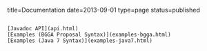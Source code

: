 title=Documentation
date=2013-09-01
type=page
status=published
~~~~~~

[Javadoc API](api.html)
[Examples (BGGA Proposal Syntax)](examples-bgga.html)
[Examples (Java 7 Syntax)](examples-java7.html)

